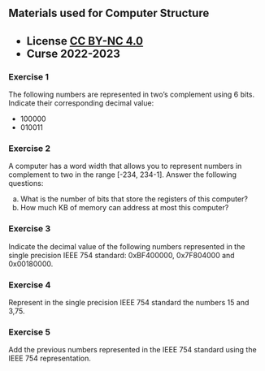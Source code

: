 ## Materials used for Computer Structure

<html>
<h2><ul>
<li>License <a href="http:/creativecommons.org/licenses/by-nc/4.0/">CC BY-NC 4.0</a> </li>
<li>Curse 2022-2023</li>
</ul></h2>
</html>


### Exercise 1

The following numbers are represented in two’s complement using 6 bits.
Indicate their corresponding decimal value:
   * 100000
   * 010011

### Exercise 2

<html>
A computer has a word width that allows you to represent numbers in complement to two in the range [-234, 234-1].
Answer the following questions:
<ol type="a">
  <li>What is the number of bits that store the registers of this computer?</li>
  <li>How much KB of memory can address at most this computer?</li>
</ol>
</html>

### Exercise 3

Indicate the decimal value of the following numbers represented in the single precision IEEE 754 standard: 0xBF400000, 0x7F804000 and 0x00180000.

### Exercise 4

Represent in the single precision IEEE 754 standard the numbers 15 and 3,75.

### Exercise 5

Add the previous numbers represented in the IEEE 754 standard using the IEEE 754 representation.

